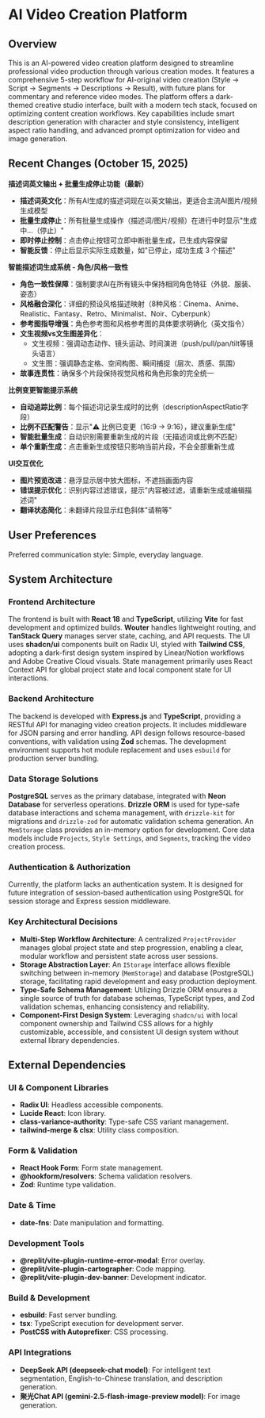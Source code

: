 # AI Video Creation Platform

## Overview

This is an AI-powered video creation platform designed to streamline professional video production through various creation modes. It features a comprehensive 5-step workflow for AI-original video creation (Style → Script → Segments → Descriptions → Result), with future plans for commentary and reference video modes. The platform offers a dark-themed creative studio interface, built with a modern tech stack, focused on optimizing content creation workflows. Key capabilities include smart description generation with character and style consistency, intelligent aspect ratio handling, and advanced prompt optimization for video and image generation.

## Recent Changes (October 15, 2025)

**描述词英文输出 + 批量生成停止功能（最新）**
- **描述词英文化**：所有AI生成的描述词现在以英文输出，更适合主流AI图片/视频生成模型
- **批量生成停止**：所有批量生成操作（描述词/图片/视频）在进行中时显示"生成中...（停止）"
- **即时停止控制**：点击停止按钮可立即中断批量生成，已生成内容保留
- **智能反馈**：停止后显示实际生成数量，如"已停止，成功生成 3 个描述"

**智能描述词生成系统 - 角色/风格一致性**
- **角色一致性保障**：强制要求AI在所有镜头中保持相同角色特征（外貌、服装、姿态）
- **风格融合深化**：详细的预设风格描述映射（8种风格：Cinema、Anime、Realistic、Fantasy、Retro、Minimalist、Noir、Cyberpunk）
- **参考图指导增强**：角色参考图和风格参考图的具体要求明确化（英文指令）
- **文生视频vs文生图差异化**：
  - 文生视频：强调动态动作、镜头运动、时间演进（push/pull/pan/tilt等镜头语言）
  - 文生图：强调静态定格、空间构图、瞬间捕捉（层次、质感、氛围）
- **故事连贯性**：确保多个片段保持视觉风格和角色形象的完全统一

**比例变更智能提示系统**
- **自动追踪比例**：每个描述词记录生成时的比例（descriptionAspectRatio字段）
- **比例不匹配警告**：显示"⚠️ 比例已变更（16:9 → 9:16），建议重新生成"
- **智能批量生成**：自动识别需要重新生成的片段（无描述词或比例不匹配）
- **单个重新生成**：点击重新生成按钮只影响当前片段，不会全部重新生成

**UI交互优化**
- **图片预览改进**：悬浮显示居中放大图标，不遮挡画面内容
- **错误提示优化**：识别内容过滤错误，提示"内容被过滤，请重新生成或编辑描述词"
- **翻译状态简化**：未翻译片段显示红色斜体"请稍等"

## User Preferences

Preferred communication style: Simple, everyday language.

## System Architecture

### Frontend Architecture

The frontend is built with **React 18** and **TypeScript**, utilizing **Vite** for fast development and optimized builds. **Wouter** handles lightweight routing, and **TanStack Query** manages server state, caching, and API requests. The UI uses **shadcn/ui** components built on Radix UI, styled with **Tailwind CSS**, adopting a dark-first design system inspired by Linear/Notion workflows and Adobe Creative Cloud visuals. State management primarily uses React Context API for global project state and local component state for UI interactions.

### Backend Architecture

The backend is developed with **Express.js** and **TypeScript**, providing a RESTful API for managing video creation projects. It includes middleware for JSON parsing and error handling. API design follows resource-based conventions, with validation using **Zod** schemas. The development environment supports hot module replacement and uses `esbuild` for production server bundling.

### Data Storage Solutions

**PostgreSQL** serves as the primary database, integrated with **Neon Database** for serverless operations. **Drizzle ORM** is used for type-safe database interactions and schema management, with `drizzle-kit` for migrations and `drizzle-zod` for automatic validation schema generation. An `MemStorage` class provides an in-memory option for development. Core data models include `Projects`, `Style Settings`, and `Segments`, tracking the video creation process.

### Authentication & Authorization

Currently, the platform lacks an authentication system. It is designed for future integration of session-based authentication using PostgreSQL for session storage and Express session middleware.

### Key Architectural Decisions

-   **Multi-Step Workflow Architecture**: A centralized `ProjectProvider` manages global project state and step progression, enabling a clear, modular workflow and persistent state across user sessions.
-   **Storage Abstraction Layer**: An `IStorage` interface allows flexible switching between in-memory (`MemStorage`) and database (PostgreSQL) storage, facilitating rapid development and easy production deployment.
-   **Type-Safe Schema Management**: Utilizing Drizzle ORM ensures a single source of truth for database schemas, TypeScript types, and Zod validation schemas, enhancing consistency and reliability.
-   **Component-First Design System**: Leveraging `shadcn/ui` with local component ownership and Tailwind CSS allows for a highly customizable, accessible, and consistent UI design system without external library dependencies.

## External Dependencies

### UI & Component Libraries

-   **Radix UI**: Headless accessible components.
-   **Lucide React**: Icon library.
-   **class-variance-authority**: Type-safe CSS variant management.
-   **tailwind-merge & clsx**: Utility class composition.

### Form & Validation

-   **React Hook Form**: Form state management.
-   **@hookform/resolvers**: Schema validation resolvers.
-   **Zod**: Runtime type validation.

### Date & Time

-   **date-fns**: Date manipulation and formatting.

### Development Tools

-   **@replit/vite-plugin-runtime-error-modal**: Error overlay.
-   **@replit/vite-plugin-cartographer**: Code mapping.
-   **@replit/vite-plugin-dev-banner**: Development indicator.

### Build & Development

-   **esbuild**: Fast server bundling.
-   **tsx**: TypeScript execution for development server.
-   **PostCSS with Autoprefixer**: CSS processing.

### API Integrations

-   **DeepSeek API (deepseek-chat model)**: For intelligent text segmentation, English-to-Chinese translation, and description generation.
-   **聚光Chat API (gemini-2.5-flash-image-preview model)**: For image generation.